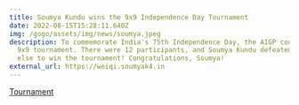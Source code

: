 ```yaml
---
title: Soumya Kundu wins the 9x9 Independence Day Tournament
date: 2022-08-15T15:28:11.640Z
img: /gogo/assets/img/news/soumya.jpeg
description: To commemorate India's 75th Independence Day, the AIGP conducted a
  9x9 tournament. There were 12 participants, and Soumya Kundu defeated everyone
  else to win the tournament! Congratulations, Soumya!
external_url: https://weiqi.soumyak4.in
---
```

[Tournament](https://online-go.com/tournament/93407)